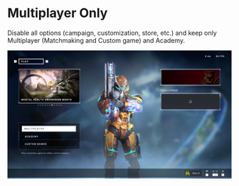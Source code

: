# Multiplayer Only

Disable all options (campaign, customization, store, etc.) and keep only Multiplayer (Matchmaking and Custom game) and Academy.

<p align="center">
    <img alt="InfiniteMITM - No Progression Assets" title="InfiniteMITM - No Progression Assets" src="./preview.jpg?v=1" width="920" />
</p>
